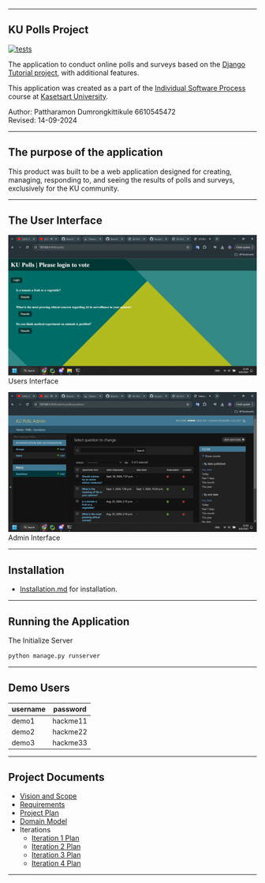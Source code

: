 
---

## KU Polls Project

[![tests](https://github.com/Pat-7-626/ku-polls/actions/workflows/django.yml/badge.svg)](https://github.com/Pat-7-626/ku-polls/actions/workflows/django.yml)

The application to conduct online polls and surveys based on the [Django Tutorial project](https://docs.djangoproject.com/en/4.1/intro/tutorial01/), with additional features.

This application was created as a part of the [Individual Software Process](https://cpske.github.io/ISP) course at [Kasetsart University](https://www.ku.ac.th).

Author: Pattharamon Dumrongkittikule 6610545472  
Revised: 14-09-2024

---

## The purpose of the application
This product was built to be a web application designed for creating, managing, responding to, and seeing the results of polls and surveys, exclusively for the KU community.

---

## The User Interface
![Users Interface](README_images/users.png)
Users Interface

![Admin Interface](README_images/admin.png)
Admin Interface

---

## Installation 
   - [Installation.md](Installation.md) for installation.

---

## Running the Application

The Initialize Server
```bash
python manage.py runserver
```

---

## Demo Users

| username | password | 
|----------|----------| 
| demo1    | hackme11 | 
| demo2    | hackme22 | 
| demo3    | hackme33 |

---

## Project Documents

   - [Vision and Scope](../../wiki/Vision-and-Scope)
   - [Requirements](../../wiki/Requirements)
   - [Project Plan](../../wiki/Project-Plan)
   - [Domain Model](../../wiki/Domain-Model)
   - Iterations
     - [Iteration 1 Plan](../../wiki/Iteration-1-Plan)
     - [Iteration 2 Plan](../../wiki/Iteration-2-Plan)
     - [Iteration 3 Plan](../../wiki/Iteration-3-Plan)
     - [Iteration 4 Plan](../../wiki/Iteration-4-Plan)

---
